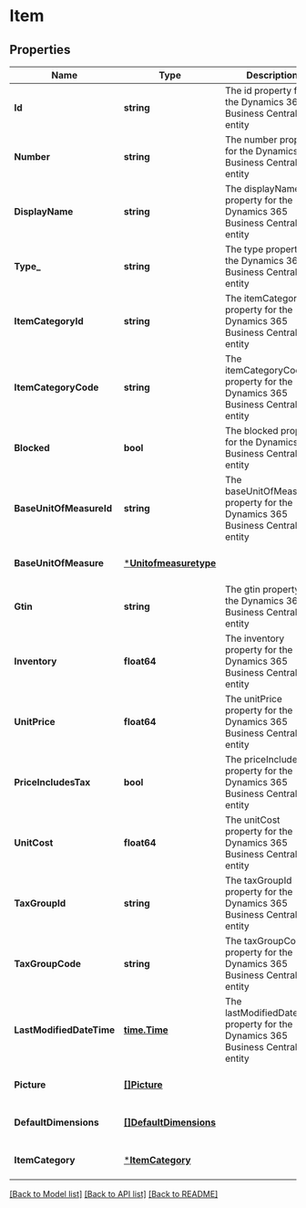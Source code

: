 # Item

## Properties
Name | Type | Description | Notes
------------ | ------------- | ------------- | -------------
**Id** | **string** | The id property for the Dynamics 365 Business Central item entity | [optional] [default to null]
**Number** | **string** | The number property for the Dynamics 365 Business Central item entity | [optional] [default to null]
**DisplayName** | **string** | The displayName property for the Dynamics 365 Business Central item entity | [optional] [default to null]
**Type_** | **string** | The type property for the Dynamics 365 Business Central item entity | [optional] [default to null]
**ItemCategoryId** | **string** | The itemCategoryId property for the Dynamics 365 Business Central item entity | [optional] [default to null]
**ItemCategoryCode** | **string** | The itemCategoryCode property for the Dynamics 365 Business Central item entity | [optional] [default to null]
**Blocked** | **bool** | The blocked property for the Dynamics 365 Business Central item entity | [optional] [default to null]
**BaseUnitOfMeasureId** | **string** | The baseUnitOfMeasureId property for the Dynamics 365 Business Central item entity | [optional] [default to null]
**BaseUnitOfMeasure** | [***Unitofmeasuretype**](unitofmeasuretype.md) |  | [optional] [default to null]
**Gtin** | **string** | The gtin property for the Dynamics 365 Business Central item entity | [optional] [default to null]
**Inventory** | **float64** | The inventory property for the Dynamics 365 Business Central item entity | [optional] [default to null]
**UnitPrice** | **float64** | The unitPrice property for the Dynamics 365 Business Central item entity | [optional] [default to null]
**PriceIncludesTax** | **bool** | The priceIncludesTax property for the Dynamics 365 Business Central item entity | [optional] [default to null]
**UnitCost** | **float64** | The unitCost property for the Dynamics 365 Business Central item entity | [optional] [default to null]
**TaxGroupId** | **string** | The taxGroupId property for the Dynamics 365 Business Central item entity | [optional] [default to null]
**TaxGroupCode** | **string** | The taxGroupCode property for the Dynamics 365 Business Central item entity | [optional] [default to null]
**LastModifiedDateTime** | [**time.Time**](time.Time.md) | The lastModifiedDateTime property for the Dynamics 365 Business Central item entity | [optional] [default to null]
**Picture** | [**[]Picture**](picture.md) |  | [optional] [default to null]
**DefaultDimensions** | [**[]DefaultDimensions**](defaultDimensions.md) |  | [optional] [default to null]
**ItemCategory** | [***ItemCategory**](itemCategory.md) |  | [optional] [default to null]

[[Back to Model list]](../README.md#documentation-for-models) [[Back to API list]](../README.md#documentation-for-api-endpoints) [[Back to README]](../README.md)

